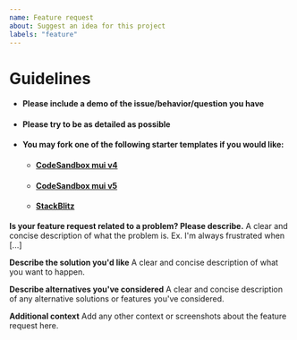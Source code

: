 ```yaml
---
name: Feature request
about: Suggest an idea for this project
labels: "feature"
---
```


# Guidelines

- #### Please include a demo of the issue/behavior/question you have

- #### Please try to be as detailed as possible

- #### You may fork one of the following starter templates if you would like:

  - #### [CodeSandbox mui v4](https://codesandbox.io/s/material-table-starter-template-forked-q85qi?file=/src/index.js)
  - #### [CodeSandbox mui v5](https://codesandbox.io/p/sandbox/40sye2?file=%2Fsrc%2Findex.js%3A14%2C18)
  - #### [StackBlitz](https://stackblitz.com/edit/material-table-starter-template)

**Is your feature request related to a problem? Please describe.**
A clear and concise description of what the problem is. Ex. I'm always frustrated when [...]

**Describe the solution you'd like**
A clear and concise description of what you want to happen.

**Describe alternatives you've considered**
A clear and concise description of any alternative solutions or features you've considered.

**Additional context**
Add any other context or screenshots about the feature request here.
